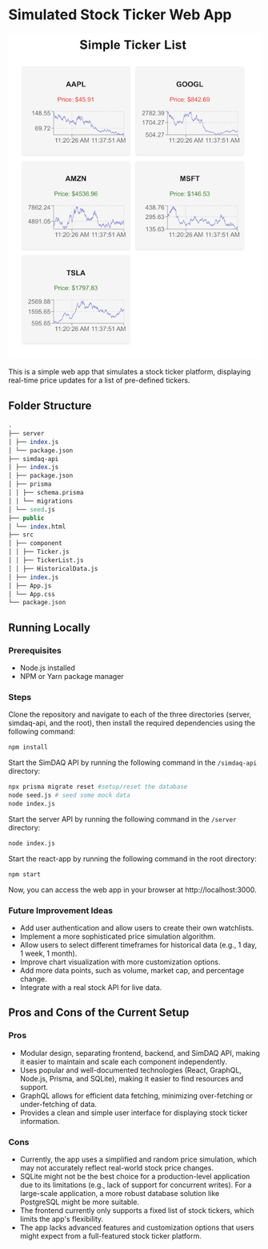 # Simulated Stock Ticker Web App

![DEMO](/demo.png)

This is a simple web app that simulates a stock ticker platform, displaying real-time price updates for a list of pre-defined tickers.

## Folder Structure

```ado
.
├── server
│ ├── index.js
│ └── package.json
├── simdaq-api
│ ├── index.js
│ ├── package.json
│ ├── prisma
│ │ ├── schema.prisma
│ │ └── migrations
│ └── seed.js
├── public
│ └── index.html
├── src
│ ├── component
│ │ ├── Ticker.js
│ │ ├── TickerList.js
│ │ ├── HistoricalData.js
│ ├── index.js
│ ├── App.js
│ └── App.css
└── package.json
```

## Running Locally

### Prerequisites

- Node.js installed
- NPM or Yarn package manager

### Steps

Clone the repository and navigate to each of the three directories (server, simdaq-api, and the root), then install the required dependencies using the following command:

```bash
npm install
```

Start the SimDAQ API by running the following command in the `/simdaq-api` directory:

```bash
npx prisma migrate reset #setup/reset the database
node seed.js # seed some mock data
node index.js
```

Start the server API by running the following command in the `/server` directory:

```bash
node index.js
```

Start the react-app by running the following command in the root directory:

```bash
npm start
```

Now, you can access the web app in your browser at http://localhost:3000.

### Future Improvement Ideas

- Add user authentication and allow users to create their own watchlists.
- Implement a more sophisticated price simulation algorithm.
- Allow users to select different timeframes for historical data (e.g., 1 day, 1 week, 1 month).
- Improve chart visualization with more customization options.
- Add more data points, such as volume, market cap, and percentage change.
- Integrate with a real stock API for live data.

## Pros and Cons of the Current Setup

### Pros

- Modular design, separating frontend, backend, and SimDAQ API, making it easier to maintain and scale each component independently.
- Uses popular and well-documented technologies (React, GraphQL, Node.js, Prisma, and SQLite), making it easier to find resources and support.
- GraphQL allows for efficient data fetching, minimizing over-fetching or under-fetching of data.
- Provides a clean and simple user interface for displaying stock ticker information.

### Cons

- Currently, the app uses a simplified and random price simulation, which may not accurately reflect real-world stock price changes.
- SQLite might not be the best choice for a production-level application due to its limitations (e.g., lack of support for concurrent writes). For a large-scale application, a more robust database solution like PostgreSQL might be more suitable.
- The frontend currently only supports a fixed list of stock tickers, which limits the app's flexibility.
- The app lacks advanced features and customization options that users might expect from a full-featured stock ticker platform.
